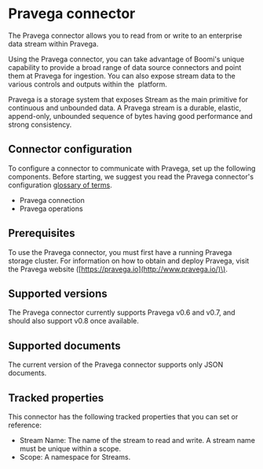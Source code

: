 # Pravega connector

<head>
  <meta name="guidename" content="Integration"/>
  <meta name="context" content="GUID-a593f565-0f1c-45c1-95bb-04a477140700"/>
</head>


The Pravega connector allows you to read from or write to an enterprise data stream within Pravega.

Using the Pravega connector, you can take advantage of Boomi's unique capability to provide a broad range of data source connectors and point them at Pravega for ingestion. You can also expose stream data to the various controls and outputs within the  platform.

Pravega is a storage system that exposes Stream as the main primitive for continuous and unbounded data. A Pravega stream is a durable, elastic, append-only, unbounded sequence of bytes having good performance and strong consistency.

## Connector configuration

To configure a connector to communicate with Pravega, set up the following components. Before starting, we suggest you read the Pravega connector's configuration [glossary of terms](http://pravega.io/docs/latest/terminology/).

-   Pravega connection
-   Pravega operations

## Prerequisites

To use the Pravega connector, you must first have a running Pravega storage cluster. For information on how to obtain and deploy Pravega, visit the Pravega website \([https://pravega.io](http://www.pravega.io/)\).

## Supported versions

The Pravega connector currently supports Pravega v0.6 and v0.7, and should also support v0.8 once available.

## Supported documents

The current version of the Pravega connector supports only JSON documents.

## Tracked properties

This connector has the following tracked properties that you can set or reference:

-   Stream Name: The name of the stream to read and write. A stream name must be unique within a scope.
-   Scope: A namespace for Streams.